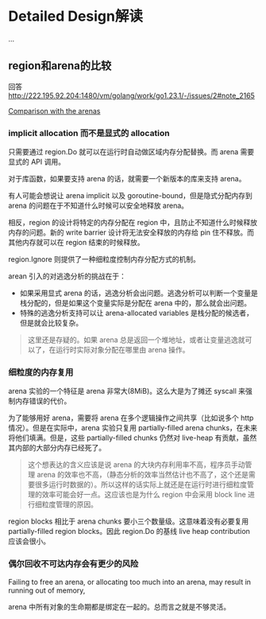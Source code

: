 # Detailed Design解读

...

## region和arena的比较


回答 http://222.195.92.204:1480/vm/golang/work/go1.23.1/-/issues/2#note_2165

[Comparison with the arenas](https://go.googlesource.com/proposal/+/refs/heads/master/design/70257-memory-regions.md#comparison-with-the-arenas)

### implicit allocation 而不是显式的 allocation

只需要通过 region.Do 就可以在运行时自动做区域内存分配替换。而 arena 需要显式的 API 调用。

对于库函数，如果要支持 arena 的话，就需要一个新版本的库来支持 arena。

有人可能会想说让 arena implicit 以及 goroutine-bound，但是隐式分配内存到 arena 的问题在于不知道什么时候可以安全地释放 arena。

相反，region 的设计将特定的内存分配在 region 中，且防止不知道什么时候释放内存的问题。新的 write barrier 设计将无法安全释放的内存给 pin 住不释放。而其他内存就可以在 region 结束的时候释放。

region.Ignore 则提供了一种细粒度控制内存分配方式的机制。

arean 引入的对逃逸分析的挑战在于：
- 如果采用显式 arena 的话，逃逸分析会出问题。逃逸分析可以判断一个变量是栈分配的，但是如果这个变量实际是分配在 arena 中的，那么就会出问题。
- 特殊的逃逸分析支持可以让 arena-allocated variables 是栈分配的候选者，但是就会比较复杂。

> 这里还是存疑的。如果 arena 总是返回一个堆地址，或者让变量逃逸就可以了，在运行时实际对象分配在哪里由 arena 操作。

### 细粒度的内存复用

arena 实验的一个特征是 arena 非常大(8MiB)。这么大是为了摊还 syscall 来强制内存错误的代价。

为了能够用好 arena，需要将 arena 在多个逻辑操作之间共享（比如说多个 http 情况）。但是在实际中，arena 实验只复用 partially-filled arena chunks，在未来将他们填满。但是，这些 partially-filled chunks 仍然对 live-heap 有贡献，虽然其内部的大部分内存已经死了。

> 这个想表达的含义应该是说 arena 的大块内存利用率不高，程序员手动管理 arena 的效率也不高，（静态分析的效率当然估计也不高了，这个还是需要很多运行时数据的）。所以这样的话实际上就还是在运行时进行细粒度管理的效率可能会好一点。这应该也是为什么 region 中会采用 block line 进行细粒度管理的原因。

region blocks 相比于 arena chunks 要小三个数量级。这意味着没有必要复用 partially-filled region blocks。因此 region.Do 的基线 live heap contribution 应该会很小。

### 偶尔回收不可达内存会有更少的风险

Failing to free an arena, or allocating too much into an arena, may result in running out of memory,

arena 中所有对象的生命期都是绑定在一起的。总而言之就是不够灵活。

